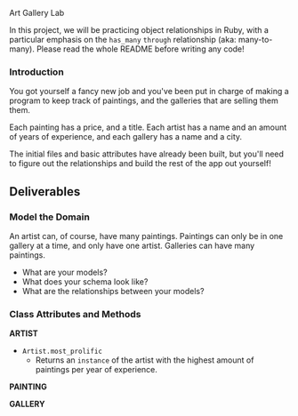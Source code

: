  Art Gallery Lab

In this project, we will be practicing object relationships in Ruby, with a particular emphasis on the `has_many` `through` relationship (aka: many-to-many). Please read the whole README before writing any code!

### Introduction

You got yourself a fancy new job and you've been put in charge of making a program to keep track of paintings, and the galleries that are selling them them.  

Each painting has a price, and a title.  Each artist has a name and an amount of years of experience, and each gallery has a name and a city.

The initial files and basic attributes have already been built, but you'll need to figure out the relationships and build the rest of the app out yourself!

## Deliverables

### Model the Domain

An artist can, of course, have many paintings. Paintings can only be in one gallery at a time, and only have one artist.  Galleries can have many paintings.

* What are your models?
* What does your schema look like?
* What are the relationships between your models?



### Class Attributes and Methods

**ARTIST**

  <!-- * `Artist.all`
    * Returns an `array` of all the artists -->

  <!-- * `Artist#paintings`
    * Returns an `array` all the paintings by an artist -->

  <!-- * `Artist#galleries`
    * Returns an `array` of all the galleries that an artist has paintings in -->

  <!-- * `Artist#cities`
    * Return an `array` of all cities that an artist has paintings in -->

  <!-- * `Artist.total_experience`
    * Returns an `integer` that is the total years of experience of all artists -->

  * `Artist.most_prolific`
    * Returns an `instance` of the artist with the highest amount of paintings per year of experience.

  <!-- * `Artist#create_painting`
    * Given the arguments of `title`, `price` and `gallery`, creates a new painting belonging to that artist -->

**PAINTING**

  <!-- * `Painting.all`
    * Returns an `array` of all the paintings -->

  <!-- * `Painting.total_price`
    * Returns an `integer` that is the total price of all paintings -->

**GALLERY**

  <!-- * `Gallery.all`
    * Returns an `array` of all the galleries -->

  <!-- * `Gallery#paintings`
    * Returns an `array` of all paintings in a gallery

  * `Gallery#artists`
    * Returns an `array` of all artists that have a painting in a gallery -->

  <!-- * `Gallery#artist_names`
    * Returns an `array` of the names of all artists that have a painting in a gallery -->

  <!-- * `Gallery#most_expensive_painting`
    * Returns an `instance` of the most expensive painting in a gallery -->

